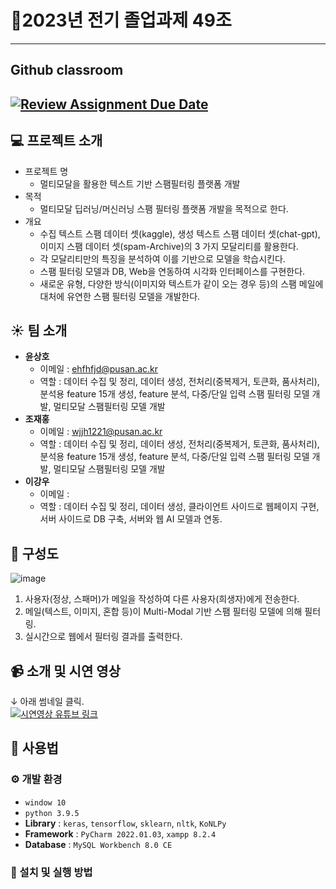 # 🎉2023년 전기 졸업과제 49조
-----------
## Github classroom
[![Review Assignment Due Date](https://classroom.github.com/assets/deadline-readme-button-24ddc0f5d75046c5622901739e7c5dd533143b0c8e959d652212380cedb1ea36.svg)](https://classroom.github.com/a/fnZ3vxy8)
--------
## 💻 프로젝트 소개
- 프로젝트 명
  - 멀티모달을 활용한 텍스트 기반 스팸필터링 플랫폼 개발
- 목적
  - 멀티모달 딥러닝/머신러닝 스팸 필터링 플랫폼 개발을 목적으로 한다.
- 개요
  - 수집 텍스트 스팸 데이터 셋(kaggle), 생성 텍스트 스팸 데이터 셋(chat-gpt), 
이미지 스팸 데이터 셋(spam-Archive)의 3 가지 모달리티를 활용한다.
  - 각 모달리티만의 특징을 분석하여 이를 기반으로 모델을 학습시킨다.
  - 스팸 필터링 모델과 DB, Web을 연동하여 시각화 인터페이스를 구현한다.
  - 새로운 유형, 다양한 방식(이미지와 텍스트가 같이 오는 경우 등)의 스팸 메일에 대처에 유연한 스팸 필터링 모델을 개발한다.
## ☀️ 팀 소개
- **윤상호**
  - 이메일 : ehfhfjd@pusan.ac.kr
  - 역할 : 데이터 수집 및 정리, 데이터 생성, 전처리(중복제거, 토큰화, 품사처리), 분석용 feature 15개 생성, feature 분석, 다중/단일 입력 스팸 필터링 모델 개발, 멀티모달 스팸필터링 모델 개발
- **조재홍**
  - 이메일 : wjjh1221@pusan.ac.kr
  - 역할 : 데이터 수집 및 정리, 데이터 생성, 전처리(중복제거, 토큰화, 품사처리), 분석용 feature 15개 생성, feature 분석, 다중/단일 입력 스팸 필터링 모델 개발, 멀티모달 스팸필터링 모델 개발
- **이강우**
  - 이메일 : 
  - 역할 : 데이터 수집 및 정리, 데이터 생성, 클라이언트 사이드로 웹페이지 구현, 서버 사이드로 DB 구축, 서버와 웹 AI 모델과 연동.

## 🚴 구성도
![image](https://github.com/pnucse-capstone/capstone-2023-1-49/assets/100823955/5ce1ce97-8a2b-4421-a66c-5173358a1f5c)
1. 사용자(정상, 스패머)가 메일을 작성하여 다른 사용자(희생자)에게 전송한다.
2. 메일(텍스트, 이미지, 혼합 등)이 Multi-Modal 기반 스팸 필터링 모델에 의해 필터링.
3. 실시간으로 웹에서 필터링 결과를 출력한다.
## 📹 소개 및 시연 영상
↓ 아래 썸네일 클릭.\
[![시연영상 유튜브 링크](http://img.youtube.com/vi/G_m9r8yo7nI/0.jpg)](https://youtu.be/G_m9r8yo7nI)
## 📄 사용법
### ⚙️ 개발 환경
- `window 10`
- `python 3.9.5`
- **Library** : `keras`, `tensorflow`, `sklearn`, `nltk`, `KoNLPy`
- **Framework** : `PyCharm 2022.01.03`, `xampp 8.2.4`
- **Database** : `MySQL Workbench 8.0 CE`
### 🔑 설치 및 실행 방법
